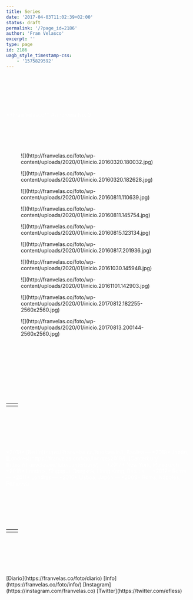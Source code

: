 ```yaml
---
title: Series
date: '2017-04-03T11:02:39+02:00'
status: draft
permalink: '/?page_id=2186'
author: 'Fran Velasco'
excerpt: ''
type: page
id: 2186
uagb_style_timestamp-css:
    - '1575829592'
---
```

<div aria-hidden="true" class="wp-block-spacer" style="height:100px"></div><span class="ugb-highlight" style="color: #ffffff;">**Fran Velasco** <s> </s> Asincronia No. 3</span>

<div aria-hidden="true" class="wp-block-spacer" style="height:80px"></div><div class="wp-block-coblocks-gallery-carousel alignfull has-responsive-height mb-0 mt-0"><div class="is-cropped coblocks-gallery has-caption-style-dark"><div class="has-carousel has-carousel-xlrg has-aligned-cells" data-flickity="{"autoPlay":3000,"draggable":true,"pageDots":false,"prevNextButtons":false,"wrapAround":true,"cellAlign":"left","pauseAutoPlayOnHover":false,"freeScroll":false,"arrowShape":{"x0":10,"x1":60,"y1":50,"x2":65,"y2":45,"x3":20},"thumbnails":false,"responsiveHeight":true}"><div class="coblocks-gallery--item"><figure class="coblocks-gallery--figure">![](http://franvelas.co/foto/wp-content/uploads/2020/01/inicio.20160320.180032.jpg)</figure></div><div class="coblocks-gallery--item"><figure class="coblocks-gallery--figure">![](http://franvelas.co/foto/wp-content/uploads/2020/01/inicio.20160320.182628.jpg)</figure></div><div class="coblocks-gallery--item"><figure class="coblocks-gallery--figure">![](http://franvelas.co/foto/wp-content/uploads/2020/01/inicio.20160811.110639.jpg)</figure></div><div class="coblocks-gallery--item"><figure class="coblocks-gallery--figure">![](http://franvelas.co/foto/wp-content/uploads/2020/01/inicio.20160811.145754.jpg)</figure></div><div class="coblocks-gallery--item"><figure class="coblocks-gallery--figure">![](http://franvelas.co/foto/wp-content/uploads/2020/01/inicio.20160815.123134.jpg)</figure></div><div class="coblocks-gallery--item"><figure class="coblocks-gallery--figure">![](http://franvelas.co/foto/wp-content/uploads/2020/01/inicio.20160817.201936.jpg)</figure></div><div class="coblocks-gallery--item"><figure class="coblocks-gallery--figure">![](http://franvelas.co/foto/wp-content/uploads/2020/01/inicio.20161030.145948.jpg)</figure></div><div class="coblocks-gallery--item"><figure class="coblocks-gallery--figure">![](http://franvelas.co/foto/wp-content/uploads/2020/01/inicio.20161101.142903.jpg)</figure></div><div class="coblocks-gallery--item"><figure class="coblocks-gallery--figure">![](http://franvelas.co/foto/wp-content/uploads/2020/01/inicio.20170812.182255-2560x2560.jpg)</figure></div><div class="coblocks-gallery--item"><figure class="coblocks-gallery--figure">![](http://franvelas.co/foto/wp-content/uploads/2020/01/inicio.20170813.200144-2560x2560.jpg)</figure></div></div></div></div><div aria-hidden="true" class="wp-block-spacer" style="height:150px"></div><table class="wp-block-advgb-table advgb-table-frontend"><tbody><tr><td data-border-color="#ffffff" style="border-right-color:#ffffff;border-width:1px">   
  
  
  
  
  
  
</td><td>   
  
  
  
  
  
  
</td></tr></tbody></table>

<div aria-hidden="true" class="wp-block-spacer" style="height:100px"></div><span class="ugb-highlight" style="color: #ffffff;">*2019* [Berlín](https://franvelas.co/foto/berlin/), Basilea — *2018* Japón, [Londres](https://franvelas.co/foto/londres2019/), [Canterbury](https://franvelas.co/foto/canterbury/) — *2017* New York, Marrakech — *2016* Londres, Singapur, Bangkok, Hong Kong, Basilea — *2012* Roma — *2011* Londres — *2010* Lisboa, Japón — *2009* Roma, Nápoles, Pompeya</span>

<div aria-hidden="true" class="wp-block-spacer" style="height:100px"></div><table class="wp-block-advgb-table advgb-table-frontend"><tbody><tr><td data-border-color="#ffffff" style="border-right-color:#ffffff;border-width:1px">   
  
  
  
  
  
  
</td><td>   
  
  
  
  
  
  
</td></tr></tbody></table>

<div aria-hidden="true" class="wp-block-spacer" style="height:100px"></div>[Diario](https://franvelas.co/foto/diario)  
[Info](https://franvelas.co/foto/info/)  
[Instagram](https://instagram.com/franvelas.co)  
[Twitter](https://twitter.com/efless)

<div aria-hidden="true" class="wp-block-spacer" style="height:100px"></div><div aria-hidden="true" class="wp-block-spacer" style="height:100px"></div>